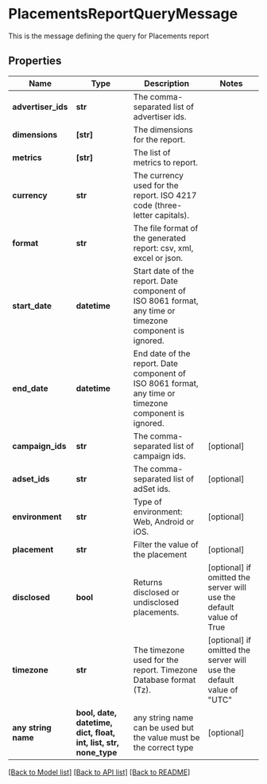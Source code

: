 # PlacementsReportQueryMessage

This is the message defining the query for Placements report

## Properties
Name | Type | Description | Notes
------------ | ------------- | ------------- | -------------
**advertiser_ids** | **str** | The comma-separated list of advertiser ids. | 
**dimensions** | **[str]** | The dimensions for the report. | 
**metrics** | **[str]** | The list of metrics to report. | 
**currency** | **str** | The currency used for the report. ISO 4217 code (three-letter capitals). | 
**format** | **str** | The file format of the generated report: csv, xml, excel or json. | 
**start_date** | **datetime** | Start date of the report. Date component of ISO 8061 format, any time or timezone component is ignored. | 
**end_date** | **datetime** | End date of the report. Date component of ISO 8061 format, any time or timezone component is ignored. | 
**campaign_ids** | **str** | The comma-separated list of campaign ids. | [optional] 
**adset_ids** | **str** | The comma-separated list of adSet ids. | [optional] 
**environment** | **str** | Type of environment: Web, Android or iOS. | [optional] 
**placement** | **str** | Filter the value of the placement | [optional] 
**disclosed** | **bool** | Returns disclosed or undisclosed placements. | [optional]  if omitted the server will use the default value of True
**timezone** | **str** | The timezone used for the report. Timezone Database format (Tz). | [optional]  if omitted the server will use the default value of "UTC"
**any string name** | **bool, date, datetime, dict, float, int, list, str, none_type** | any string name can be used but the value must be the correct type | [optional]

[[Back to Model list]](../README.md#documentation-for-models) [[Back to API list]](../README.md#documentation-for-api-endpoints) [[Back to README]](../README.md)


